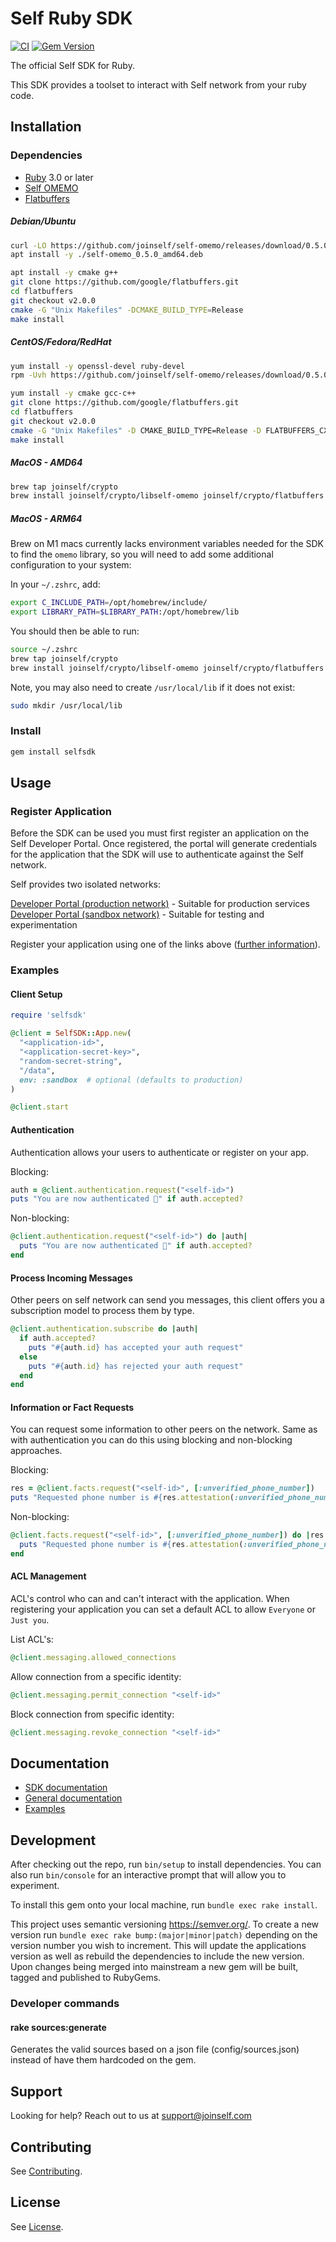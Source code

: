 # Self Ruby SDK

[![CI](https://github.com/joinself/self-ruby-sdk/actions/workflows/ci.yml/badge.svg)](https://github.com/joinself/self-ruby-sdk/actions/workflows/ci.yml)
[![Gem Version](https://badge.fury.io/rb/selfsdk.svg)](https://badge.fury.io/rb/selfsdk)

The official Self SDK for Ruby.

This SDK provides a toolset to interact with Self network from your ruby code.

## Installation

### Dependencies

- [Ruby](https://www.ruby-lang.org/) 3.0 or later
- [Self OMEMO](https://github.com/joinself/self-omemo)
- [Flatbuffers](https://flatbuffers.dev/)

##### Debian/Ubuntu
```bash
curl -LO https://github.com/joinself/self-omemo/releases/download/0.5.0/self-omemo_0.5.0_amd64.deb
apt install -y ./self-omemo_0.5.0_amd64.deb

apt install -y cmake g++
git clone https://github.com/google/flatbuffers.git
cd flatbuffers
git checkout v2.0.0
cmake -G "Unix Makefiles" -DCMAKE_BUILD_TYPE=Release
make install
```

##### CentOS/Fedora/RedHat

```bash
yum install -y openssl-devel ruby-devel
rpm -Uvh https://github.com/joinself/self-omemo/releases/download/0.5.0/self-omemo-0.5.0-1.x86_64.rpm

yum install -y cmake gcc-c++
git clone https://github.com/google/flatbuffers.git
cd flatbuffers
git checkout v2.0.0
cmake -G "Unix Makefiles" -D CMAKE_BUILD_TYPE=Release -D FLATBUFFERS_CXX_FLAGS="-Wno-error"
make install
```

##### MacOS - AMD64
```bash
brew tap joinself/crypto
brew install joinself/crypto/libself-omemo joinself/crypto/flatbuffers
```

##### MacOS - ARM64
Brew on M1 macs currently lacks environment variables needed for the SDK to find the `omemo` library, so you will need to add some additional configuration to your system:

In your `~/.zshrc`, add:
```bash
export C_INCLUDE_PATH=/opt/homebrew/include/
export LIBRARY_PATH=$LIBRARY_PATH:/opt/homebrew/lib
```

You should then be able to run:

```bash
source ~/.zshrc
brew tap joinself/crypto
brew install joinself/crypto/libself-omemo joinself/crypto/flatbuffers
```

Note, you may also need to create `/usr/local/lib` if it does not exist:
```bash
sudo mkdir /usr/local/lib
```

### Install

```bash
gem install selfsdk
```

## Usage

### Register Application

Before the SDK can be used you must first register an application on the Self Developer Portal. Once registered, the portal will generate credentials for the application that the SDK will use to authenticate against the Self network.

Self provides two isolated networks:

[Developer Portal (production network)](https://developer.joinself.com) - Suitable for production services  
[Developer Portal (sandbox network)](https://developer.sandbox.joinself.com) - Suitable for testing and experimentation

Register your application using one of the links above ([further information](https://docs.joinself.com/quickstart/app-setup/)).

### Examples

#### Client Setup

```ruby
require 'selfsdk'

@client = SelfSDK::App.new(
  "<application-id>",
  "<application-secret-key>",
  "random-secret-string",
  "/data",
  env: :sandbox  # optional (defaults to production)
)

@client.start
```

#### Authentication

Authentication allows your users to authenticate or register on your app.

Blocking:
```ruby
auth = @client.authentication.request("<self-id>")
puts "You are now authenticated 🤘" if auth.accepted?
```

Non-blocking:
```ruby
@client.authentication.request("<self-id>") do |auth|
  puts "You are now authenticated 🤘" if auth.accepted?
end
```

#### Process Incoming Messages

Other peers on self network can send you messages, this client offers you a subscription model to process them by type.

```ruby
@client.authentication.subscribe do |auth|
  if auth.accepted?
    puts "#{auth.id} has accepted your auth request"
  else
    puts "#{auth.id} has rejected your auth request"
  end
end
```

#### Information or Fact Requests

You can request some information to other peers on the network. Same as with authentication you can do this using blocking and non-blocking approaches.

Blocking:
```ruby
res = @client.facts.request("<self-id>", [:unverified_phone_number])
puts "Requested phone number is #{res.attestation(:unverified_phone_number).value}"
```

Non-blocking:
```ruby
@client.facts.request("<self-id>", [:unverified_phone_number]) do |res|
  puts "Requested phone number is #{res.attestation(:unverified_phone_number).value}"
end
```

#### ACL Management

ACL's control who can and can't interact with the application. When registering your application you can set a default ACL to allow `Everyone` or `Just you`.

List ACL's:
```ruby
@client.messaging.allowed_connections
```

Allow connection from a specific identity:
```ruby
@client.messaging.permit_connection "<self-id>"
```

Block connection from specific identity:
```ruby
@client.messaging.revoke_connection "<self-id>"
```

## Documentation

- [SDK documentation](https://www.rubydoc.info/gems/selfsdk)
- [General documentation](https://docs.joinself.com/)
- [Examples](examples)

## Development

After checking out the repo, run `bin/setup` to install dependencies. You can also run `bin/console` for an interactive prompt that will allow you to experiment.

To install this gem onto your local machine, run `bundle exec rake install`.

This project uses semantic versioning https://semver.org/. To create a new version run `bundle exec rake bump:(major|minor|patch)` depending on the version number you wish to increment. This will update the applications version as well as rebuild the dependencies to include the new version. Upon changes being merged into mainstream a new gem will be built, tagged and published to RubyGems.

### Developer commands

#### rake sources:generate

Generates the valid sources based on a json file (config/sources.json) instead of have them hardcoded on the gem.

## Support

Looking for help? Reach out to us at [support@joinself.com](mailto:support@joinself.com)

## Contributing

See [Contributing](CONTRIBUTING.md).

## License

See [License](LICENSE).
